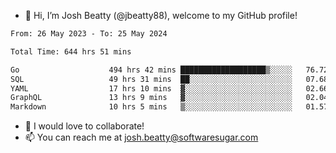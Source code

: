 - 👋 Hi, I’m Josh Beatty (@jbeatty88), welcome to my GitHub profile!

<!--START_SECTION:waka-->

```txt
From: 26 May 2023 - To: 25 May 2024

Total Time: 644 hrs 51 mins

Go                    494 hrs 42 mins ███████████████████▒░░░░░   76.72 %
SQL                   49 hrs 31 mins  ██░░░░░░░░░░░░░░░░░░░░░░░   07.68 %
YAML                  17 hrs 10 mins  ▓░░░░░░░░░░░░░░░░░░░░░░░░   02.66 %
GraphQL               13 hrs 9 mins   ▓░░░░░░░░░░░░░░░░░░░░░░░░   02.04 %
Markdown              10 hrs 5 mins   ▒░░░░░░░░░░░░░░░░░░░░░░░░   01.57 %
```

<!--END_SECTION:waka-->

- 💞️ I would love to collaborate!
- 📫 You can reach me at josh.beatty@softwaresugar.com

<!---
jbeatty88/jbeatty88 is a ✨ special ✨ repository because its `README.md` (this file) appears on your GitHub profile.
You can click the Preview link to take a look at your changes.
--->
